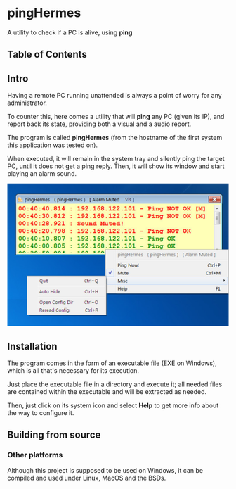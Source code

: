 # pingHermes
A utility to check if a PC is alive, using **ping**

## Table of Contents
<!-- vim-markdown-toc Marked -->

<!-- vim-markdown-toc -->

## Intro

Having a remote PC running unattended is always a point of worry for any administrator.

To counter this, here comes a utility that will **ping** any PC (given its IP), and report back its state, providing both a visual and a audio report.

The program is called **pingHermes** (from the hostname of the first system this application was tested on).

When executed, it will remain in the system tray and silently ping the target PC, until it does not get a ping reply. Then, it will show its window and start playing an alarm sound.


![pingHermes](pingHermes.jpg)

## Installation

The program comes in the form of an executable file (EXE on Windows), which is all that's necessary for its execution.

Just place the executable file in a directory and execute it; all needed files are contained within the executable and will be extracted as needed.

Then, just click on its system icon and select **Help** to get more info about the way to configure it.


## Building from source

### Other platforms

Although this project is supposed to be used on Windows, it can be compiled and used under Linux, MacOS and the BSDs.


